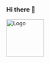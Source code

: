 ### Hi there 👋
<img src="https://previews.dropbox.com/p/thumb/ACK2ZdZKK0RiNgl1TAu3t5tQ-WVxTAgdGL6BcBgAwjYCBoI5AM3lTRtQ_SOZH5qWg78iFNIfNwTVtLEyG4oijIYOiFAfyM95Zo5fmlh3PR0jI99NCDLz73hOqUuz_5W0gUEIudFGEKL-8deCH3b_mjOfsFN1zDq_5R3ca_OrYW8Y4zdqYBrjn63i2P0p_j57YGvV7YC7LT6srhSFOiS5EIgMEgJXQlBKjOcAt_z8RAN9rmvH1AIh1N1Cx-S3ZzTvr8JnpUNzyhejWN11FE0sRuRaai0aM16RM9Tr_mmdSlMmK5KJSZrSTXq499CfdF4Zp6uyhfumNMlgUbCW_mSPZpFw/p.png" alt="Logo" width="100" height="100">

<!--
**masechkacat/masechkacat** is a ✨ _special_ ✨ repository because its `README.md` (this file) appears on your GitHub profile.

Here are some ideas to get you started:

- 🔭 I’m currently working on ...
- 🌱 I’m currently learning ...
- 👯 I’m looking to collaborate on ...
- 🤔 I’m looking for help with ...
- 💬 Ask me about ...
- 📫 How to reach me: ...
- 😄 Pronouns: ...
- ⚡ Fun fact: ...
-->

